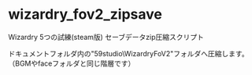 # wizardry_fov2_zipsave
Wizardry 5つの試練(steam版) セーブデータzip圧縮スクリプト

ドキュメントフォルダ内の"59studio\WizardryFoV2"フォルダへ圧縮します。
（BGMやfaceフォルダと同じ階層です）
